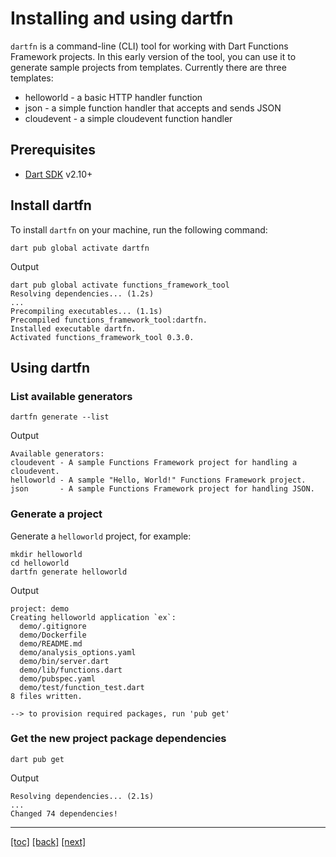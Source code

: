 # Installing and using dartfn

`dartfn` is a command-line (CLI) tool for working with Dart Functions Framework 
projects. In this early version of the tool, you can use it to generate sample
projects from templates. Currently there are three templates:

- helloworld - a basic HTTP handler function
- json - a simple function handler that accepts and sends JSON
- cloudevent - a simple cloudevent function handler

## Prerequisites

* [Dart SDK] v2.10+

## Install dartfn

To install `dartfn` on your machine, run the following command:

```shell
dart pub global activate dartfn
```

Output

```text
dart pub global activate functions_framework_tool
Resolving dependencies... (1.2s)
...
Precompiling executables... (1.1s)
Precompiled functions_framework_tool:dartfn.
Installed executable dartfn.
Activated functions_framework_tool 0.3.0.
```

## Using dartfn

### List available generators

```shell
dartfn generate --list
```

Output
```text
Available generators:
cloudevent - A sample Functions Framework project for handling a cloudevent.
helloworld - A sample "Hello, World!" Functions Framework project.
json       - A sample Functions Framework project for handling JSON.
```

### Generate a project

Generate a `helloworld` project, for example:

```shell
mkdir helloworld
cd helloworld
dartfn generate helloworld
```

Output

```text
project: demo
Creating helloworld application `ex`:
  demo/.gitignore
  demo/Dockerfile
  demo/README.md
  demo/analysis_options.yaml
  demo/bin/server.dart
  demo/lib/functions.dart
  demo/pubspec.yaml
  demo/test/function_test.dart
8 files written.

--> to provision required packages, run 'pub get'
```

### Get the new project package dependencies

```shell
dart pub get
```

Output

```text
Resolving dependencies... (2.1s)
...
Changed 74 dependencies!
```

---
[[toc]](../README.md)
[[back]](../01-introduction.md)
[[next]](01-quickstart-dart.md)

<!-- reference links -->
[Dart SDK]: https://dart.dev/get-dart
